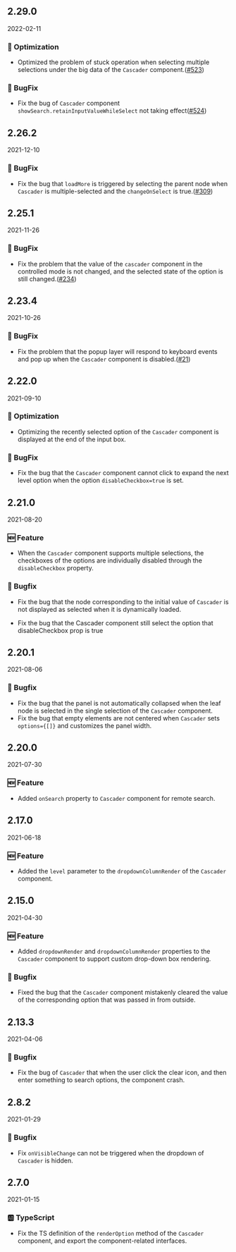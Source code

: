 ## 2.29.0

2022-02-11

### 💎 Optimization

- Optimized the problem of stuck operation when selecting multiple selections under the big data of the `Cascader` component.([#523](https://github.com/arco-design/arco-design/pull/523))

### 🐛 BugFix

- Fix the bug of `Cascader` component `showSearch.retainInputValueWhileSelect` not taking effect([#524](https://github.com/arco-design/arco-design/pull/524))

## 2.26.2

2021-12-10

### 🐛 BugFix

- Fix the bug that `loadMore` is triggered by selecting the parent node when `Cascader` is multiple-selected and the `changeOnSelect` is true.([#309](https://github.com/arco-design/arco-design/pull/309))

## 2.25.1

2021-11-26

### 🐛 BugFix

- Fix the problem that the value of the `cascader` component in the controlled mode is not changed, and the selected state of the option is still changed.([#234](https://github.com/arco-design/arco-design/pull/234))

## 2.23.4

2021-10-26

### 🐛 BugFix

- Fix the problem that the popup layer will respond to keyboard events and pop up when the `Cascader` component is disabled.([#21](https://github.com/arco-design/arco-design/pull/21))

## 2.22.0

2021-09-10

### 💎 Optimization

- Optimizing the recently selected option of the `Cascader` component is displayed at the end of the input box.

### 🐛 BugFix

-  Fix the bug that the `Cascader` component cannot click to expand the next level option when the option `disableCheckbox=true` is set.

## 2.21.0

2021-08-20

### 🆕 Feature

- When the `Cascader` component supports multiple selections, the checkboxes of the options are individually disabled through the `disableCheckbox` property.

### 🐛 Bugfix

- Fix the bug that the node corresponding to the initial value of `Cascader` is not displayed as selected when it is dynamically loaded.

- Fix the bug that the Cascader component still select the option that disableCheckbox prop is true

## 2.20.1

2021-08-06

### 🐛 Bugfix

- Fix the bug that the panel is not automatically collapsed when the leaf node is selected in the single selection of the `Cascader` component.
- Fix the bug that empty elements are not centered when `Cascader` sets `options={[]}` and customizes the panel width.

## 2.20.0

2021-07-30

### 🆕 Feature

- Added `onSearch` property to `Cascader` component for remote search.

## 2.17.0

2021-06-18

### 🆕 Feature

- Added the `level` parameter to the `dropdownColumnRender` of the `Cascader` component.



## 2.15.0

2021-04-30

### 🆕 Feature

- Added `dropdownRender` and `dropdownColumnRender` properties to the `Cascader` component to support custom drop-down box rendering.

### 🐛 Bugfix

- Fixed the bug that the `Cascader` component mistakenly cleared the value of the corresponding option that was passed in from outside.

## 2.13.3

2021-04-06

### 🐛 Bugfix

- Fix the bug of `Cascader` that when the user click the clear icon, and then enter something to search options, the component crash.



## 2.8.2

2021-01-29

### 🐛 Bugfix

- Fix `onVisibleChange` can not be triggered when the dropdown of `Cascader` is hidden.

## 2.7.0

2021-01-15

### 🆎 TypeScript

- Fix the TS definition of the `renderOption` method of the `Cascader` component, and export the component-related interfaces.


